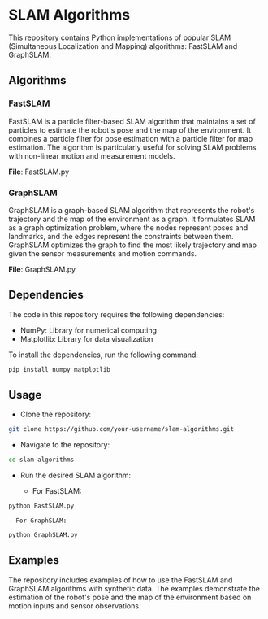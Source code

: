 # SLAM Algorithms

This repository contains Python implementations of popular SLAM (Simultaneous Localization and Mapping) algorithms: FastSLAM and GraphSLAM.

## Algorithms

### FastSLAM

FastSLAM is a particle filter-based SLAM algorithm that maintains a set of particles to estimate the robot's pose and the map of the environment. It combines a particle filter for pose estimation with a particle filter for map estimation. The algorithm is particularly useful for solving SLAM problems with non-linear motion and measurement models.

**File**: FastSLAM.py

### GraphSLAM

GraphSLAM is a graph-based SLAM algorithm that represents the robot's trajectory and the map of the environment as a graph. It formulates SLAM as a graph optimization problem, where the nodes represent poses and landmarks, and the edges represent the constraints between them. GraphSLAM optimizes the graph to find the most likely trajectory and map given the sensor measurements and motion commands.

**File**: GraphSLAM.py

## Dependencies

The code in this repository requires the following dependencies:

- NumPy: Library for numerical computing
- Matplotlib: Library for data visualization

To install the dependencies, run the following command:

```bash
pip install numpy matplotlib
```

## Usage

- Clone the repository:

```bash
git clone https://github.com/your-username/slam-algorithms.git
```

- Navigate to the repository:

```bash
cd slam-algorithms
```

- Run the desired SLAM algorithm:

	- For FastSLAM:

```bash
python FastSLAM.py
```

	- For GraphSLAM:
```bash
python GraphSLAM.py
```

## Examples

The repository includes examples of how to use the FastSLAM and GraphSLAM algorithms with synthetic data. The examples demonstrate the estimation of the robot's pose and the map of the environment based on motion inputs and sensor observations.
